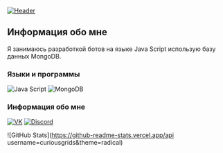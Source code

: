 [![Header](https://github.com/August-Heartless/august-heartless/blob/main/assets/header.png)](https://vk.com/id650463025)

## Информация обо мне
Я занимаюсь разработкой ботов на языке Java Script использую базу данных MongoDB.

### Языки и программы
![Java Script](https://img.shields.io/badge/JavaScript-090909?style=for-the-badge&logo=flutter&logoColor=47C5F8)
![MongoDB](https://img.shields.io/badge/MongoDB-424242?style=for-the-badge&logo=flutter&logoColor=0000ff)

### Информация обо мне
[![VK](https://img.shields.io/badge/Vkontakte-090909?style=for-the-badge&logo=vk&logoColor=4F7DB3)](https://vk.com/id650463025)
[![Discord](https://img.shields.io/badge/Discord-090909?style=for-the-badge&logo=discord&logoColor=4F7DB3)](https://discord.gg/kSvzydcc)

![GitHub Stats](https://github-readme-stats.vercel.app/api username=curiousgrids&theme=radical)
